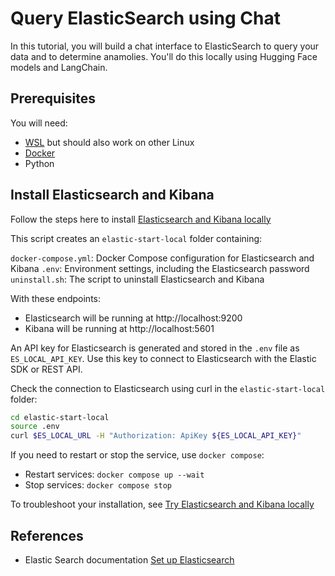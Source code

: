 # Query ElasticSearch using Chat

In this tutorial, you will build a chat interface to ElasticSearch to query your data and to determine anamolies. You'll do this locally using Hugging Face models and LangChain.

## Prerequisites

You will need:

- [WSL](https://learn.microsoft.com/en-us/windows/wsl/install) but should also work on other Linux
- [Docker](https://www.docker.com/) <!-- TODO Podman --> 
- Python

## Install Elasticsearch and Kibana

Follow the steps here to install [Elasticsearch and Kibana locally](https://github.com/elastic/start-local?tab=readme-ov-file#-try-elasticsearch-and-kibana-locally)

This script creates an `elastic-start-local` folder containing:

`docker-compose.yml`: Docker Compose configuration for Elasticsearch and Kibana
`.env`: Environment settings, including the Elasticsearch password
`uninstall.sh`: The script to uninstall Elasticsearch and Kibana

With these endpoints: 

- Elasticsearch will be running at http://localhost:9200
- Kibana will be running at http://localhost:5601

An API key for Elasticsearch is generated and stored in the `.env` file as `ES_LOCAL_API_KEY`. Use this key to connect to Elasticsearch with the Elastic SDK or REST API.

Check the connection to Elasticsearch using curl in the `elastic-start-local` folder:

```bash
cd elastic-start-local
source .env
curl $ES_LOCAL_URL -H "Authorization: ApiKey ${ES_LOCAL_API_KEY}"
```

If you need to restart or stop the service, use `docker compose`:

- Restart services: `docker compose up --wait`
- Stop services: `docker compose stop`

To troubleshoot your installation, see [Try Elasticsearch and Kibana locally](https://github.com/elastic/start-local?tab=readme-ov-file#-logging)


## References

- Elastic Search documentation [Set up Elasticsearch](https://www.elastic.co/guide/en/elasticsearch/reference/current/setup.html)